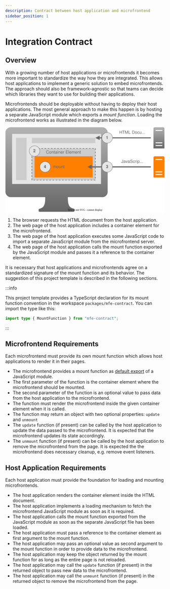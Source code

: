 ```yaml
---
description: Contract between host application and microfrontend
sidebar_position: 1
---
```


# Integration Contract

## Overview

With a growing number of host applications or microfrontends it becomes more important to standardize the way how they are integrated. This allows host applications to implement a generic solution to embed microfrontends. The approach should also be framework-agnostic so that teams can decide which libraries they want to use for building their applications.

Microfrontends should be deployable without having to deploy their host applications. The most general approach to make this happen is by hosting a separate JavaScript module which exports a _mount function_. Loading the microfrontend works as illustrated in the diagram below.

![Integration Overview](./img/integration-overview.drawio.svg)

1. The browser requests the HTML document from the host application.
2. The web page of the host application includes a container element for the microfrontend.
3. The web page of the host application executes some JavaScript code to import a separate JavaScript module from the microfrontend server.
4. The web page of the host application calls the mount function exported by the JavaScript module and passes it a reference to the container element.

It is necessary that host applications and microfrontends agree on a standardized signature of the mount function and its behavior. The suggestion of this project template is described in the following sections.

:::info

This project template provides a TypeScript declaration for its mount function convention in the workspace `packages/mfe-contract`. You can import the type like this:

```ts
import type { MountFunction } from "mfe-contract";
```

:::

## Microfrontend Requirements

Each microfrontend must provide its own mount function which allows host applications to render it in their pages.

- The microfrontend provides a mount function as [default export](https://developer.mozilla.org/en-US/docs/Web/JavaScript/Reference/Statements/export) of a JavaScript module.
- The first parameter of the function is the container element where the microfrontend should be mounted.
- The second parameter of the function is an optional value to pass data from the host application to the microfrontend.
- The function must render the microfrontend inside the given container element when it is called.
- The function may return an object with two optional properties: `update` and `unmount`
- The `update` function (if present) can be called by the host application to update the data passed to the microfrontend. It is expected that the microfrontend updates its state accordingly.
- The `unmount` function (if present) can be called by the host application to remove the microfrontend from the page. It is expected the the microfrontend does necessary cleanup, e.g. remove event listeners.

## Host Application Requirements

Each host application must provide the foundation for loading and mounting microfrontends.

- The host application renders the container element inside the HTML document.
- The host application implements a loading mechanism to fetch the microfrontend JavaScript module as soon as it is required.
- The host application calls the mount function exported from the JavaScript module as soon as the separate JavaScript file has been loaded.
- The host application must pass a reference to the container element as first argument to the mount function.
- The host application may pass an optional value as second argument to the mount function in order to provide data to the microfrontend.
- The host application may keep the object returned by the mount function for as long as the entire page is not reloaded.
- The host application may call the `update` function (if present) in the returned object to pass new data to the microfrontend.
- The host application may call the `unmount` function (if present) in the returned object to remove the microfrontend from the page.
